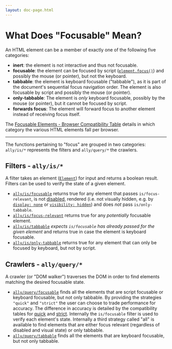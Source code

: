 ```yaml
---
layout: doc-page.html
---
```


# What Does "Focusable" Mean?

An HTML element can be a member of exactly one of the following five categories:

* **inert**: the element is not interactive and thus not focusable.
* **focusable**: the element can be focused by script ([`element.focus()`](https://developer.mozilla.org/en-US/docs/Web/API/HTMLElement/focus)) and possibly the mouse (or pointer), but not the keyboard.
* **tabbable**: the element is keyboard focusable ("tabbable"), as it is part of the document's sequential focus navigation order. The element is also focusable by script and possibly the mouse (or pointer).
* **only-tabbable**: The element is *only* keyboard focusable, possibly by the mouse (or pointer), but it cannot be focused by script.
* **forwards focus**: The element will forward focus to another element instead of receiving focus itself.


The [Focusable Elements - Browser Compatibility Table](./data-tables/focusable.md) details in which category the various HTML elements fall per browser.

---

The functions pertaining to "focus" are grouped in two categories: `ally/is/*` represents the filters and `ally/query/*` the crawlers.


## Filters - `ally/is/*`

A filter takes an element ([`Element`](https://developer.mozilla.org/en-US/docs/Web/API/Element)) for input and returns a boolean result. Filters can be used to verify the state of a given element.

* [`ally/is/focusable`](./api/is/focusable.md) returns true for any element that passes `is/focus-relevant`, is not [disabled](https://developer.mozilla.org/en-US/docs/Mozilla/Tech/XUL/Attribute/disabled), rendered (i.e. not visually hidden, e.g. by [`display: none`](https://developer.mozilla.org/en-US/docs/Web/CSS/display) or [`visibility: hidden`](https://developer.mozilla.org/en-US/docs/Web/CSS/visibility)) and does *not* pass `is/only-tabbable`.
* [`ally/is/focus-relevant`](./api/is/focus-relevant.md) returns true for any *potentially* focusable element.
* [`ally/is/tabbable`](./api/is/tabbable.md) *expects `is/focusable` has already passed for the given element* and returns true in case the element is keyboard focusable.
* [`ally/is/only-tabbable`](./api/is/only-tabbable.md) returns true for any element that can only be focused by keyboard, but not by script.


## Crawlers - `ally/query/*`

A crawler (or "DOM walker") traverses the DOM in order to find elements matching the desired focusable state.

* [`ally/query/focusable`](./api/query/focusable.md) finds all the elements that are script focusable or keyboard focusable, but not only tabbable. By providing the strategies `"quick"` and `"strict"` the user can choose to trade performance for accuracy. The difference in accuracy is detailed by the compatibility tables for [quick](./data-tables/focusable.quick.md) and [strict](./data-tables/focusable.strict.md). Internally the `is/focusable` filter is used to verify each element's state. Internally a third strategy called "all" is available to find elements that are either focus relevant (regardless of disabled and visual state) or only tabbable.
* [`ally/query/tabbable`](./api/query/tabbable.md) finds all the elements that are keyboard focusable, but not only tabbable.

